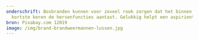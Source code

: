 ```yaml
---
onderschrift: Bosbranden kunnen voor zoveel rook zorgen dat het binnen de
  kortste keren de hersenfuncties aantast. Gelukkig helpt een aspirientje.
bron: Pixabay.com 12019
image: /img/brand-brandweermannen-lussen.jpg
---
```

